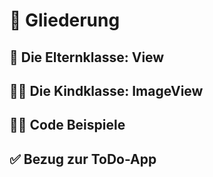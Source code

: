 # 📖 Gliederung


## 👨 Die Elternklasse: View <!-- .element: class="fragment semi-fade-out" style="" -->

## 👶🏻 Die Kindklasse: ImageView <!-- .element: class="fragment fade-in-then-semi-out" style="" -->

## 👨‍💻 Code Beispiele <!-- .element: class="fragment fade-in-then-semi-out" style="" -->

## ✅ Bezug zur ToDo-App <!-- .element: class="fragment fade-in-then-semi-out" style="" -->

